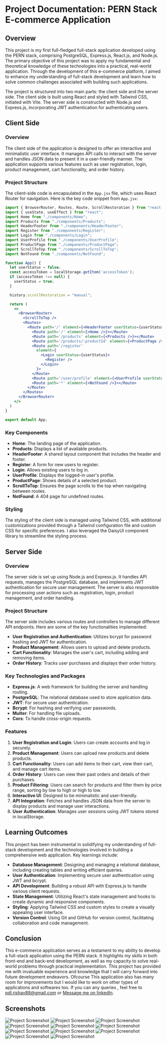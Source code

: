 # Project Documentation: PERN Stack E-commerce Application

## Overview
This project is my first full-fledged full-stack application developed using the PERN stack, comprising PostgreSQL, Express.js, React.js, and Node.js. The primary objective of this project was to apply my fundamental and theoretical knowledge of these technologies into a practical, real-world application. Through the development of this e-commerce platform, I aimed to enhance my understanding of full-stack development and learn how to solve common challenges associated with building such applications.

The project is structured into two main parts: the client side and the server side. The client side is built using React and styled with Tailwind CSS, initiated with Vite. The server side is constructed with Node.js and Express.js, incorporating JWT authentication for authenticating users.

## Client Side

### Overview
The client side of the application is designed to offer an interactive and minimalistic user interface. It manages API calls to interact with the server and handles JSON data to present it in a user-friendly manner. The application supports various features such as user registration, login, product management, cart functionality, and order history.

### Project Structure
The client-side code is encapsulated in the `App.jsx` file, which uses React Router for navigation. Here is the key code snippet from `App.jsx`:

```jsx
import { BrowserRouter, Routes, Route, ScrollRestoration } from "react-router-dom"
import { useState, useEffect } from "react";
import Home from "./components/Home";
import Products from "./components/Products";
import HeaderFooter from "./components/HeaderFooter";
import Register from "./components/Register";
import Login from "./components/Login";
import UserProfile from "./components/UserProfile";
import ProductPage from "./components/ProductPage";
import ScrollToTop from "./components/ScrollToTop";
import NotFound from "./components/NotFound";

function App() {
  let userStatus = false;
  const accessToken = localStorage.getItem('accessToken');
  if (accessToken !== null) {
    userStatus = true;
  }

  history.scrollRestoration = "manual";

  return (
    <>
      <BrowserRouter>
        <ScrollToTop />
        <Routes>
          <Route path='/' element={<HeaderFooter userStatus={userStatus}/>}>
            <Route path='/' element={<Home />}></Route>
            <Route path='/products' element={<Products />}></Route>
            <Route path='/products/:productId' element={<ProductPage />}></Route>
            <Route path='/register'
              element={
                <Login userStatus={userStatus}>
                  <Register />
                </Login>
              }>
            </Route>
            <Route path='/user/profile' element={<UserProfile userStatus={userStatus}/>}></Route>
            <Route path='*' element={<NotFound />}></Route>
          </Route>
        </Routes>
      </BrowserRouter>
    </>
  )
}

export default App;
```

### Key Components
- **Home**: The landing page of the application.
- **Products**: Displays a list of available products.
- **HeaderFooter**: A shared layout component that includes the header and footer.
- **Register**: A form for new users to register.
- **Login**: Allows existing users to log in.
- **UserProfile**: Displays the logged-in user's profile.
- **ProductPage**: Shows details of a selected product.
- **ScrollToTop**: Ensures the page scrolls to the top when navigating between routes.
- **NotFound**: A 404 page for undefined routes.

### Styling
The styling of the client side is managed using Tailwind CSS, with additional customizations provided through a Tailwind configuration file and custom CSS for specific preferences. I also leveraged the DaisyUI component library to streamline the styling process.

## Server Side

### Overview
The server side is set up using Node.js and Express.js. It handles API requests, manages the PostgreSQL database, and implements JWT authentication for secure user management. The server is also responsible for processing user actions such as registration, login, product management, and order handling.

### Project Structure
The server side includes various routes and controllers to manage different API endpoints. Here are some of the key functionalities implemented:

- **User Registration and Authentication**: Utilizes bcrypt for password hashing and JWT for authentication.
- **Product Management**: Allows users to upload and delete products.
- **Cart Functionality**: Manages the user's cart, including adding and removing items.
- **Order History**: Tracks user purchases and displays their order history.

### Key Technologies and Packages
- **Express.js**: A web framework for building the server and handling routing.
- **PostgreSQL**: The relational database used to store application data.
- **JWT**: For secure user authentication.
- **Bcrypt**: For hashing and verifying user passwords.
- **Multer**: For handling file uploads.
- **Cors**: To handle cross-origin requests.

### Features
1. **User Registration and Login**: Users can create accounts and log in securely.  
2. **Product Management**: Users can upload new products and delete products.  
3. **Cart Functionality**: Users can add items to their cart, view their cart, and manage cart items.  
4. **Order History**: Users can view their past orders and details of their purchases.  
5. **Product Filtering**: Users can search for products and filter them by price range, sorting by low to high or high to low.
6. **Interactive UI**: Designed to be minimalistic and user-friendly.
7. **API Integration**: Fetches and handles JSON data from the server to display products and manage user interactions.
8. **User Authentication**: Manages user sessions using JWT tokens stored in localStorage.

## Learning Outcomes
This project has been instrumental in solidifying my understanding of full-stack development and the technologies involved in building a comprehensive web application. Key learnings include:

- **Database Management**: Designing and managing a relational database, including creating tables and writing efficient queries.
- **User Authentication**: Implementing secure user authentication using JWT and bcrypt.
- **API Development**: Building a robust API with Express.js to handle various client requests.
- **State Management**: Utilizing React's state management and hooks to create dynamic and responsive components.
- **Styling**: Applying Tailwind CSS and custom styles to create a visually appealing user interface.
- **Version Control**: Using Git and GitHub for version control, facilitating collaboration and code management.

## Conclusion
This e-commerce application serves as a testament to my ability to develop a full-stack application using the PERN stack. It highlights my skills in both front-end and back-end development, as well as my capacity to solve real-world problems through practical implementation. This project has provided me with invaluable experience and knowledge that I will carry forward into future development endeavors. Ofcourse This application also has many room for improvements but I would like to work on other types of applications and softwares too. If you can any queries , feel free to [pdl.rishav88@gmail.com](mailto:pdl.rishav88@gmail.com) or [Message me on linkedIn](https://www.linkedin.com/in/poudelrishavz/).

## Screenshots
![Project Screenshot](./XProject_images/Register_user.jpeg)
![Project Screenshot](./XProject_images/Login_user.jpeg)
![Project Screenshot](./XProject_images/Home_Page.jpeg)
![Project Screenshot](./XProject_images/Products_page.jpeg)
![Project Screenshot](./XProject_images/Product_page.jpeg)
![Project Screenshot](./XProject_images/User_dashbaord.jpeg)
![Project Screenshot](./XProject_images/Cart_image.jpeg)
![Project Screenshot](./XProject_images/Order_History.jpeg)
![Project Screenshot](./XProject_images/Detailed_Order_History.jpeg)
![Project Screenshot](./XProject_images/Product_Upload.jpeg)
![Project Screenshot](./XProject_images/Manage_Your_Products.jpeg)